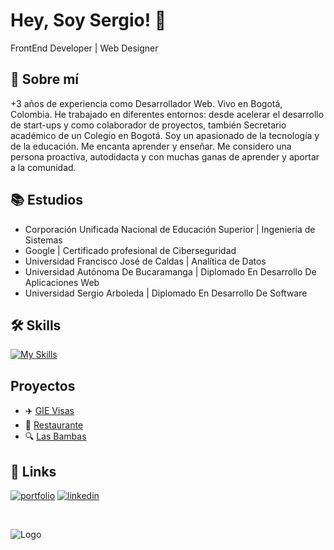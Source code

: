 
# Hey, Soy Sergio! 👋
FrontEnd Developer | Web Designer 

## 🚀 Sobre mí
+3 años de experiencia como Desarrollador Web. Vivo en Bogotá, Colombia. He trabajado en diferentes entornos: desde acelerar el desarrollo de start-ups y como colaborador de proyectos, también Secretario académico de un Colegio en Bogotá. Soy un apasionado de la tecnología y de la educación. Me encanta aprender y enseñar. Me considero una persona proactiva, autodidacta y con muchas ganas de aprender y aportar a la comunidad.


## 📚 Estudios

- Corporación Unificada Nacional de Educación Superior | Ingeniería de Sistemas
- Google | Certificado profesional de Ciberseguridad
- Universidad Francisco José de Caldas | Analítica de Datos
- Universidad Autónoma De Bucaramanga | Diplomado En Desarrollo De Aplicaciones Web
- Universidad Sergio Arboleda | Diplomado En Desarrollo De Software


## 🛠 Skills

[![My Skills](https://skillicons.dev/icons?i=js,html,css,astro,gcp,github,git,nodejs,ps,py,react,tailwind,ts,vscode,wordpress)](https://sergiostebanpgx.vercel.app/)



## Proyectos

 - ✈️ [GIE Visas](https://gievisas-developerx.netlify.app/)
 - 🍚 [Restaurante](https://restaurant-developerx.netlify.app/)
 - 🔍 [Las Bambas](https://lasbambas-developerx.netlify.app/)


## 🔗 Links
[![portfolio](https://img.shields.io/badge/my_portfolio-000?style=for-the-badge&logo=ko-fi&logoColor=white)](https://sergiostebanpgx.vercel.app/) 
[![linkedin](https://img.shields.io/badge/linkedin-0A66C2?style=for-the-badge&logo=linkedin&logoColor=white)](https://www.linkedin.com/in/sergiostebanpg/)

<br>

![Logo](https://i.imgur.com/BbFjWl9.png)



